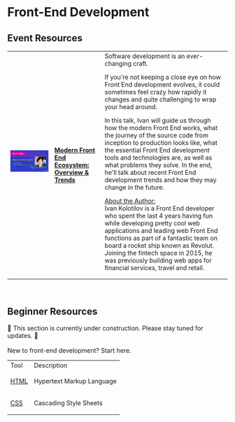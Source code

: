 # Front-End Development


## Event Resources

<table style= "background-color: transparent; border-color: transparent;">
<tbody>

<tr>
<td style="1px solid black" align="left" width="20%"><img alt="Modern Front End Ecosystem" align="left" src="resources/frontend/images/ivan-kolotilov.png"/>&nbsp;</td>

<td colspan="3"><b>

[Modern Front End Ecosystem: Overview & Trends](https://www.youtube.com/watch?v=9jV6URf0I84)</b>
<td>
Software development is an ever-changing craft.

If you're not keeping a close eye on how Front End development evolves, it could sometimes feel crazy how rapidly it changes and quite challenging to wrap your head around.

In this talk, Ivan will guide us through how the modern Front End works, what the journey of the source code from inception to production looks like, what the essential Front End development tools and technologies are, as well as what problems they solve.
In the end, he'll talk about recent Front End development trends and how they may change in the future.

<u>About the Author:</u>
<br>
Ivan Kolotilov is a Front End developer who spent the last 4 years having fun while developing pretty cool web applications and leading web Front End functions as part of a fantastic team on board a rocket ship known as Revolut.
Joining the fintech space in 2015, he was previously building web apps for financial services, travel and retail.

</tbody>
</table>
<br>


## Beginner Resources

🚧 This section is currently under construction. Please stay tuned for updates. 🚧
<br>
<br>
New to front-end development? Start here.

<table style= "background-color: transparent; border-color: transparent;">
<tbody>

<tr>
<td> Tool
<td>Description
</tr>

<tr>
<td>

[HTML](https://www.w3schools.com/html/default.asp)
<td> Hypertext Markup Language
</tr>

<tr>
<td>

[CSS](https://www.w3schools.com/css/css_intro.asp)

<td> Cascading Style Sheets 
</tr>
</tbody>
</table>

